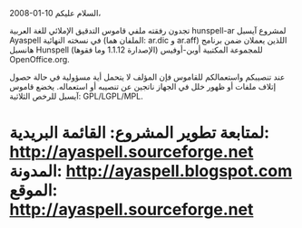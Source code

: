 2008-01-10
 السلام عليكم،

  تجدون رفقته ملفي قاموس التدقيق الإملائي للغة العربية hunspell-ar لمشروع آيسبل Ayaspell في نسخته النهائية (الملفان هما: ar.dic و ar.aff) اللذين يعملان ضمن برنامج هانسبل Hunspell (الإصدارة 1.1.12 وما فقوها) للمجموعة المكتبية أوبن-أوفيس OpenOffice.org.

  عند تنصيبكم واستعمالكم للقاموس فإن المؤلف لا يتحمل أية مسؤولية في حالة حصول إتلاف ملفات أو ظهور خلل في الجهاز ناتجين عن تنصيبه أو استعماله.
  يخضع قاموس آيسبل للرخص الثلاثية: GPL/LGPL/MPL.

 لمتابعة تطوير المشروع:
 القائمة البريدية: http://ayaspell.sourceforge.net
 المدونة: http://ayaspell.blogspot.com
الموقع:  http://ayaspell.sourceforge.net
==========================================================================


<!---
cspell:locale ar
cspell:ignore آيسبل أوفيس هانسبل واستعمالكم
--->
